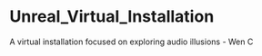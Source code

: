 # Unreal_Virtual_Installation
 A virtual installation focused on exploring audio illusions - Wen C

 
